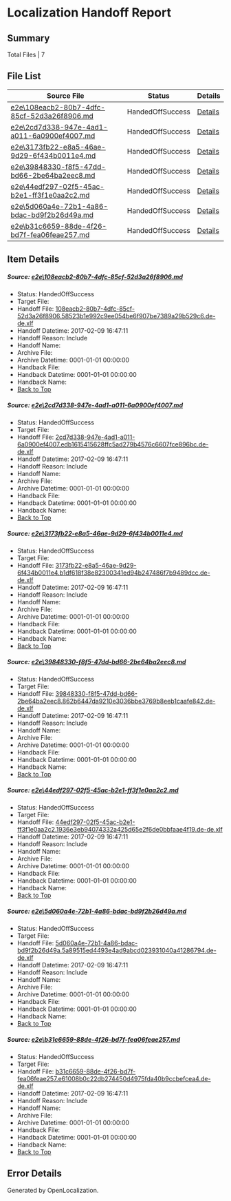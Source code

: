 # <a name='report-top'></a> Localization Handoff Report

## Summary
 Total Files | 7

## File List
 Source File | Status | Details 
 ----------- | ------ | ------- 
 [e2e\108eacb2-80b7-4dfc-85cf-52d3a26f8906.md](https://github.com/OpenLocalizationTestOrg/ol-test0/blob/e450017908e5baac4923b4ab95ef7eedeb578921/e2e/108eacb2-80b7-4dfc-85cf-52d3a26f8906.md) | HandedOffSuccess | [Details](#4afcbc6e6e359b844821bdccf69b61855d839aa22)
 [e2e\2cd7d338-947e-4ad1-a011-6a0900ef4007.md](https://github.com/OpenLocalizationTestOrg/ol-test0/blob/e450017908e5baac4923b4ab95ef7eedeb578921/e2e/2cd7d338-947e-4ad1-a011-6a0900ef4007.md) | HandedOffSuccess | [Details](#f915a334eb19fef2229e7ffb5a6d3d6c5f378fe23)
 [e2e\3173fb22-e8a5-46ae-9d29-6f434b0011e4.md](https://github.com/OpenLocalizationTestOrg/ol-test0/blob/e450017908e5baac4923b4ab95ef7eedeb578921/e2e/3173fb22-e8a5-46ae-9d29-6f434b0011e4.md) | HandedOffSuccess | [Details](#ffdd71313c51be687b449c0659177eb720a897f94)
 [e2e\39848330-f8f5-47dd-bd66-2be64ba2eec8.md](https://github.com/OpenLocalizationTestOrg/ol-test0/blob/e450017908e5baac4923b4ab95ef7eedeb578921/e2e/39848330-f8f5-47dd-bd66-2be64ba2eec8.md) | HandedOffSuccess | [Details](#c54a54cd638b49f9059bb7cb621c4a392631a5c35)
 [e2e\44edf297-02f5-45ac-b2e1-ff3f1e0aa2c2.md](https://github.com/OpenLocalizationTestOrg/ol-test0/blob/e450017908e5baac4923b4ab95ef7eedeb578921/e2e/44edf297-02f5-45ac-b2e1-ff3f1e0aa2c2.md) | HandedOffSuccess | [Details](#98eab5127d4a2e57f0dc636e79a61703bdae7d0f6)
 [e2e\5d060a4e-72b1-4a86-bdac-bd9f2b26d49a.md](https://github.com/OpenLocalizationTestOrg/ol-test0/blob/e450017908e5baac4923b4ab95ef7eedeb578921/e2e/5d060a4e-72b1-4a86-bdac-bd9f2b26d49a.md) | HandedOffSuccess | [Details](#a2fee0ea1545dd8ab2cd2a865b423df9b83395858)
 [e2e\b31c6659-88de-4f26-bd7f-fea06feae257.md](https://github.com/OpenLocalizationTestOrg/ol-test0/blob/e450017908e5baac4923b4ab95ef7eedeb578921/e2e/b31c6659-88de-4f26-bd7f-fea06feae257.md) | HandedOffSuccess | [Details](#3c9778b8661e78279c54f502c8c307c629d2663a10)

## Item Details
##### <a name='4afcbc6e6e359b844821bdccf69b61855d839aa22'></a> Source: [e2e\108eacb2-80b7-4dfc-85cf-52d3a26f8906.md](https://github.com/OpenLocalizationTestOrg/ol-test0/blob/e450017908e5baac4923b4ab95ef7eedeb578921/e2e/108eacb2-80b7-4dfc-85cf-52d3a26f8906.md)
* Status: HandedOffSuccess
* Target File: 
* Handoff File: [108eacb2-80b7-4dfc-85cf-52d3a26f8906.58523b1e992c9ee054be6f907be7389a29b529c6.de-de.xlf](https://github.com/OpenLocalizationTestOrg/ol-test0-handoff/blob/bccc75ac83ac5c4608875d48d7927e2ad8987de5/ol-handoff/OpenLocalizationTestOrg/ol-test0-dede/shujia/ht/108eacb2-80b7-4dfc-85cf-52d3a26f8906.58523b1e992c9ee054be6f907be7389a29b529c6.de-de.xlf)
* Handoff Datetime: 2017-02-09 16:47:11
* Handoff Reason: Include
* Handoff Name: 
* Archive File: 
* Archive Datetime: 0001-01-01 00:00:00
* Handback File: 
* Handback Datetime: 0001-01-01 00:00:00
* Handback Name: 
* [Back to Top](#report-top)

##### <a name='f915a334eb19fef2229e7ffb5a6d3d6c5f378fe23'></a> Source: [e2e\2cd7d338-947e-4ad1-a011-6a0900ef4007.md](https://github.com/OpenLocalizationTestOrg/ol-test0/blob/e450017908e5baac4923b4ab95ef7eedeb578921/e2e/2cd7d338-947e-4ad1-a011-6a0900ef4007.md)
* Status: HandedOffSuccess
* Target File: 
* Handoff File: [2cd7d338-947e-4ad1-a011-6a0900ef4007.edb1615415628ffc5ad279b4576c6607fce896bc.de-de.xlf](https://github.com/OpenLocalizationTestOrg/ol-test0-handoff/blob/bccc75ac83ac5c4608875d48d7927e2ad8987de5/ol-handoff/OpenLocalizationTestOrg/ol-test0-dede/shujia/ht/2cd7d338-947e-4ad1-a011-6a0900ef4007.edb1615415628ffc5ad279b4576c6607fce896bc.de-de.xlf)
* Handoff Datetime: 2017-02-09 16:47:11
* Handoff Reason: Include
* Handoff Name: 
* Archive File: 
* Archive Datetime: 0001-01-01 00:00:00
* Handback File: 
* Handback Datetime: 0001-01-01 00:00:00
* Handback Name: 
* [Back to Top](#report-top)

##### <a name='ffdd71313c51be687b449c0659177eb720a897f94'></a> Source: [e2e\3173fb22-e8a5-46ae-9d29-6f434b0011e4.md](https://github.com/OpenLocalizationTestOrg/ol-test0/blob/e450017908e5baac4923b4ab95ef7eedeb578921/e2e/3173fb22-e8a5-46ae-9d29-6f434b0011e4.md)
* Status: HandedOffSuccess
* Target File: 
* Handoff File: [3173fb22-e8a5-46ae-9d29-6f434b0011e4.b1df618f38e82300341ed94b247486f7b9489dcc.de-de.xlf](https://github.com/OpenLocalizationTestOrg/ol-test0-handoff/blob/bccc75ac83ac5c4608875d48d7927e2ad8987de5/ol-handoff/OpenLocalizationTestOrg/ol-test0-dede/shujia/ht/3173fb22-e8a5-46ae-9d29-6f434b0011e4.b1df618f38e82300341ed94b247486f7b9489dcc.de-de.xlf)
* Handoff Datetime: 2017-02-09 16:47:11
* Handoff Reason: Include
* Handoff Name: 
* Archive File: 
* Archive Datetime: 0001-01-01 00:00:00
* Handback File: 
* Handback Datetime: 0001-01-01 00:00:00
* Handback Name: 
* [Back to Top](#report-top)

##### <a name='c54a54cd638b49f9059bb7cb621c4a392631a5c35'></a> Source: [e2e\39848330-f8f5-47dd-bd66-2be64ba2eec8.md](https://github.com/OpenLocalizationTestOrg/ol-test0/blob/e450017908e5baac4923b4ab95ef7eedeb578921/e2e/39848330-f8f5-47dd-bd66-2be64ba2eec8.md)
* Status: HandedOffSuccess
* Target File: 
* Handoff File: [39848330-f8f5-47dd-bd66-2be64ba2eec8.862b6447da9210e3036bbe3769b8eeb1caafe842.de-de.xlf](https://github.com/OpenLocalizationTestOrg/ol-test0-handoff/blob/bccc75ac83ac5c4608875d48d7927e2ad8987de5/ol-handoff/OpenLocalizationTestOrg/ol-test0-dede/shujia/ht/39848330-f8f5-47dd-bd66-2be64ba2eec8.862b6447da9210e3036bbe3769b8eeb1caafe842.de-de.xlf)
* Handoff Datetime: 2017-02-09 16:47:11
* Handoff Reason: Include
* Handoff Name: 
* Archive File: 
* Archive Datetime: 0001-01-01 00:00:00
* Handback File: 
* Handback Datetime: 0001-01-01 00:00:00
* Handback Name: 
* [Back to Top](#report-top)

##### <a name='98eab5127d4a2e57f0dc636e79a61703bdae7d0f6'></a> Source: [e2e\44edf297-02f5-45ac-b2e1-ff3f1e0aa2c2.md](https://github.com/OpenLocalizationTestOrg/ol-test0/blob/e450017908e5baac4923b4ab95ef7eedeb578921/e2e/44edf297-02f5-45ac-b2e1-ff3f1e0aa2c2.md)
* Status: HandedOffSuccess
* Target File: 
* Handoff File: [44edf297-02f5-45ac-b2e1-ff3f1e0aa2c2.1936e3eb94074332a425d65e2f6de0bbfaae4f19.de-de.xlf](https://github.com/OpenLocalizationTestOrg/ol-test0-handoff/blob/bccc75ac83ac5c4608875d48d7927e2ad8987de5/ol-handoff/OpenLocalizationTestOrg/ol-test0-dede/shujia/ht/44edf297-02f5-45ac-b2e1-ff3f1e0aa2c2.1936e3eb94074332a425d65e2f6de0bbfaae4f19.de-de.xlf)
* Handoff Datetime: 2017-02-09 16:47:11
* Handoff Reason: Include
* Handoff Name: 
* Archive File: 
* Archive Datetime: 0001-01-01 00:00:00
* Handback File: 
* Handback Datetime: 0001-01-01 00:00:00
* Handback Name: 
* [Back to Top](#report-top)

##### <a name='a2fee0ea1545dd8ab2cd2a865b423df9b83395858'></a> Source: [e2e\5d060a4e-72b1-4a86-bdac-bd9f2b26d49a.md](https://github.com/OpenLocalizationTestOrg/ol-test0/blob/e450017908e5baac4923b4ab95ef7eedeb578921/e2e/5d060a4e-72b1-4a86-bdac-bd9f2b26d49a.md)
* Status: HandedOffSuccess
* Target File: 
* Handoff File: [5d060a4e-72b1-4a86-bdac-bd9f2b26d49a.5a89515ed4493e4ad9abcd023931040a41286794.de-de.xlf](https://github.com/OpenLocalizationTestOrg/ol-test0-handoff/blob/bccc75ac83ac5c4608875d48d7927e2ad8987de5/ol-handoff/OpenLocalizationTestOrg/ol-test0-dede/shujia/ht/5d060a4e-72b1-4a86-bdac-bd9f2b26d49a.5a89515ed4493e4ad9abcd023931040a41286794.de-de.xlf)
* Handoff Datetime: 2017-02-09 16:47:11
* Handoff Reason: Include
* Handoff Name: 
* Archive File: 
* Archive Datetime: 0001-01-01 00:00:00
* Handback File: 
* Handback Datetime: 0001-01-01 00:00:00
* Handback Name: 
* [Back to Top](#report-top)

##### <a name='3c9778b8661e78279c54f502c8c307c629d2663a10'></a> Source: [e2e\b31c6659-88de-4f26-bd7f-fea06feae257.md](https://github.com/OpenLocalizationTestOrg/ol-test0/blob/e450017908e5baac4923b4ab95ef7eedeb578921/e2e/b31c6659-88de-4f26-bd7f-fea06feae257.md)
* Status: HandedOffSuccess
* Target File: 
* Handoff File: [b31c6659-88de-4f26-bd7f-fea06feae257.e61008b0c22db274450d4975fda40b9ccbefcea4.de-de.xlf](https://github.com/OpenLocalizationTestOrg/ol-test0-handoff/blob/bccc75ac83ac5c4608875d48d7927e2ad8987de5/ol-handoff/OpenLocalizationTestOrg/ol-test0-dede/shujia/ht/b31c6659-88de-4f26-bd7f-fea06feae257.e61008b0c22db274450d4975fda40b9ccbefcea4.de-de.xlf)
* Handoff Datetime: 2017-02-09 16:47:11
* Handoff Reason: Include
* Handoff Name: 
* Archive File: 
* Archive Datetime: 0001-01-01 00:00:00
* Handback File: 
* Handback Datetime: 0001-01-01 00:00:00
* Handback Name: 
* [Back to Top](#report-top)


## Error Details

Generated by OpenLocalization.
